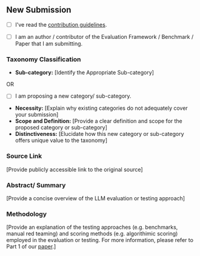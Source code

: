 ## New Submission

- [ ] I've read the [contribution guidelines](https://github.com/kimeetok/Gen-AI-Catalog/new/main/contributing.md).
- [ ] I am an author / contributor of the Evaluation Framework / Benchmark / Paper that I am submitting.


### Taxonomy Classification
- **Sub-category:** [Identify the Appropriate Sub-category]
  
OR

- [ ] I am proposing a new category/ sub-category.
- **Necessity:** [Explain why existing categories do not adequately cover your submission]
- **Scope and Definition:** [Provide a clear definition and scope for the proposed category or sub-category]
- **Distinctiveness:** [Elucidate how this new category or sub-category offers unique value to the taxonomy]

### Source Link
[Provide publicly accessible link to the original source]

### Abstract/ Summary
[Provide a concise overview of the LLM evaluation or testing approach]

### Methodology
[Provide an explanation of the testing approaches (e.g. benchmarks, manual red teaming) and scoring methods (e.g. algorithimic scoring) employed in the evaluation or testing. For more information, please refer to Part 1 of our [paper](https://aiverifyfoundation.sg/downloads/Cataloguing_LLM_Evaluations.pdf).]
